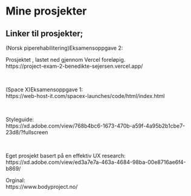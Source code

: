 <h1>Mine prosjekter</h1>

<h2>Linker til prosjekter;</h2>

<p>(Norsk piperehabilitering)Eksamensoppgave 2:</br>
<p>Prosjektet , lastet ned gjennom Vercel foreløpig.</br>
https://project-exam-2-benedikte-sejersen.vercel.app/</p>
</br>
<p>(Space X)Eksamensoppgave 1:</br>
https://web-host-it.com/spacex-launches/code/html/index.html</p>
</br>
<p>Styleguide:</br>
https://xd.adobe.com/view/768b4bc6-1673-470b-a59f-4a95b2b1cbe7-23d8/?fullscreen</p>
</br>
<p>Eget prosjekt basert på en effektiv UX research:</br>
https://xd.adobe.com/view/ed3a7e7a-463a-4684-98ba-00e8716ae6f4-b869/
<p>Orginal:</br>
https://www.bodyproject.no/
 

